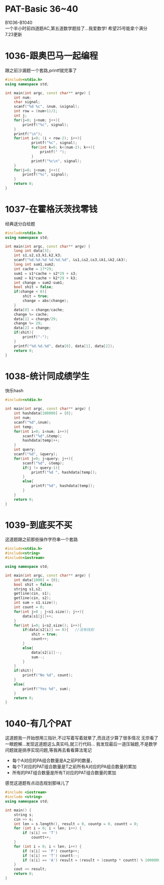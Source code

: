 # PAT-Basic 36~40



B1036-B1040<br>
一个半小时前四道题AC,第五道数学题挂了...我爱数学!
希望25号能拿个满分<br>
7.23更新
<!--more-->

# 1036-跟奥巴马一起编程
跟之前沙漏题一个套路,printf就完事了
```c++
#include<stdio.h>
using namespace std;

int main(int argc, const char** argv) {
    int num;
    char signal;
    scanf("%d %c", &num, &signal);
    int row = (num+1)/2;
    int j;
    for(j=0; j<num; j++){
        printf("%c", signal);
    }
    printf("\n");
    for(int i=0; (i < row-2); i++){
            printf("%c", signal);
            for(int k=0; k<(num-2); k++){
                printf(" ");
            } 
            printf("%c\n", signal);
    }
    for(j=0; j<num; j++){
        printf("%c", signal);
    }
    return 0;
}
```

# 1037-在霍格沃茨找零钱
经典送分白给题
```c++
#include<stdio.h>
using namespace std;

int main(int argc, const char** argv) {
    long int data[3];
    int s1,s2,s3,k1,k2,k3;
    scanf("%d.%d.%d %d.%d.%d", &s1,&s2,&s3,&k1,&k2,&k3);
    long int sum1,sum2;
    int cache = 17*29;
    sum1 = s1*cache + s2*29 + s3;
    sum2 = k1*cache + k2*29 + k3;
    int change = sum2-sum1;
    bool shit = false;
    if(change < 0){
        shit = true;
        change = abs(change);
    }
    data[0] = change/cache;
    change %= cache;
    data[1] = change/29;
    change %= 29;
    data[2] = change;
    if(shit){
        printf("-");
    }
    printf("%d.%d.%d", data[0], data[1], data[2]);
    return 0;
}
```

# 1038-统计同成绩学生
快乐hash
```c++
#include<stdio.h>

int main(int argc, const char** argv) {
    int hashdata[100000] = {0};
    int num;
    scanf("%d",&num);
    int temp;
    for(int i=0; i<num; i++){
        scanf("%d",&temp);
        hashdata[temp]++;
    }
    int query;
    scanf("%d", &query);
    for(int j=0; j<query; j++){
        scanf("%d", &temp);
        if(j != query-1){
            printf("%d ", hashdata[temp]);
        }
        else{
            printf("%d", hashdata[temp]);
        }
    }
    return 0;
}
```

# 1039-到底买不买
这道题跟之前那些操作字符串一个套路
```c++
#include<stdio.h>
#include<string>
#include<iostream>

using namespace std;

int main(int argc, const char** argv) {
    int data[1000] = {0};
    bool shit = false;
    string s1,s2;
    getline(cin, s1);
    getline(cin, s2);
    int sum = s1.size();
    int count = 0;
    for(int j=0 ; j<s1.size(); j++){
        data[s1[j]]++;
    }
    for(int i=0; i<s2.size(); i++){
        if(data[s2[i]] == 0){   //没有找到
            shit = true;
            count++;
        }
        else{
            data[s2[i]]--;
            sum--;
        }
    }
    if(shit){
        printf("No %d", count);
    }
    else{
        printf("Yes %d", sum);
    }
    return 0;
}
```

# 1040-有几个PAT
这道题我一开始想用三指针,不过写着写着就晕了,而且还少算了很多情况
无奈看了一眼题解...发现这道题这么真实吗,就三行代码...
我发现最后一道压轴题,不是数学问题就是排序实现问题,等我再去看看算法笔记
 - 每个A对应的PA组合数量是A之前P的数量，
 - 每个T对应的PAT组合数量是T之前所有A对应的PA组合数量的累加
 - 所有的PAT组合数量是所有T对应的PAT组合数量的累加

感觉这道题有点动态规划那味儿了
```c++
#include <iostream>
#include <string>
using namespace std;

int main() {
    string s;
    cin >> s;
    int len = s.length(), result = 0, countp = 0, countt = 0;
    for (int i = 0; i < len; i++) {
        if (s[i] == 'T')
            countt++;
    }
    for (int i = 0; i < len; i++) {
        if (s[i] == 'P') countp++;
        if (s[i] == 'T') countt--;
        if (s[i] == 'A') result = (result + (countp * countt) % 1000000007) % 1000000007;
    }
    cout << result;
    return 0;
}
```



